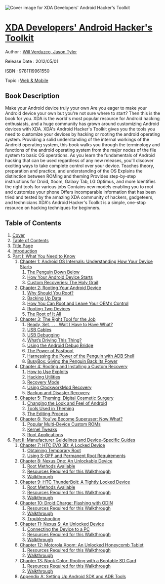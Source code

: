 ![Cover image for XDA Developers&#39; Android Hacker&#39;s Toolkit](https://imgdetail.ebookreading.net/cover/cover/web_mobile/EB9781119961550.jpg)

[XDA Developers&#39; Android Hacker&#39;s Toolkit](https://ebookreading.net/view/book/XDA+Developers%26%2339%3B+Android+Hacker%26%2339%3Bs+Toolkit-EB9781119961550_1.html "XDA Developers&#39; Android Hacker&#39;s Toolkit")
====================================================================================================================

Author : [Will Verduzco](https://ebookreading.net/search/author/Will+Verduzco),[ Jason Tyler](https://ebookreading.net/search/author/+Jason+Tyler)

Release Date : 2012/05/01

ISBN : 9781119961550

Topic : [Web & Mobile](https://ebookreading.net/search/category/web-mobile)

Book Description
-----------------

Make your Android device truly your own
Are you eager to make your Android device your own but you're not sure where to start? Then this is the book for you. XDA is the world's most popular resource for Android hacking enthusiasts, and a huge community has grown around customizing Android devices with XDA. XDA's Android Hacker's Toolkit gives you the tools you need to customize your devices by hacking or rooting the android operating system.
Providing a solid understanding of the internal workings of the Android operating system, this book walks you through the terminology and functions of the android operating system from the major nodes of the file system to basic OS operations. As you learn the fundamentals of Android hacking that can be used regardless of any new releases, you'll discover exciting ways to take complete control over your device.
Teaches theory, preparation and practice, and understanding of the OS
Explains the distinction between ROMing and theming
Provides step-by-step instructions for Droid, Xoom, Galaxy Tab, LG Optimus, and more
Identifies the right tools for various jobs
Contains new models enabling you to root and customize your phone
Offers incomparable information that has been tried and tested by the amazing XDA community of hackers, gadgeteers, and technicians
XDA's Android Hacker's Toolkit is a simple, one-stop resource on hacking techniques for beginners.
              
Table of Contents
-----------------

1. [Cover](https://ebookreading.net/view/book/XDA+Developers%26%2339%3B+Android+Hacker%26%2339%3Bs+Toolkit-EB9781119961550_1.html)
1. [Table of Contents](https://ebookreading.net/view/book/XDA+Developers%26%2339%3B+Android+Hacker%26%2339%3Bs+Toolkit-EB9781119961550_2.html)
1. [Title Page](https://ebookreading.net/view/book/XDA+Developers%26%2339%3B+Android+Hacker%26%2339%3Bs+Toolkit-EB9781119961550_3.html)
1. [Introduction](https://ebookreading.net/view/book/XDA+Developers%26%2339%3B+Android+Hacker%26%2339%3Bs+Toolkit-EB9781119961550_5.html)
1. [Part I: What You Need to Know](https://ebookreading.net/view/book/XDA+Developers%26%2339%3B+Android+Hacker%26%2339%3Bs+Toolkit-EB9781119961550_6.html)
    1. [Chapter 1: Android OS Internals: Understanding How Your Device Starts](https://ebookreading.net/view/book/XDA+Developers%26%2339%3B+Android+Hacker%26%2339%3Bs+Toolkit-EB9781119961550_7.html)
        1. [The Penguin Down Below](https://ebookreading.net/view/book/XDA+Developers%26%2339%3B+Android+Hacker%26%2339%3Bs+Toolkit-EB9781119961550_7.html#a2)
        1. [How Your Android Device Starts](https://ebookreading.net/view/book/XDA+Developers%26%2339%3B+Android+Hacker%26%2339%3Bs+Toolkit-EB9781119961550_7.html#a3)
        1. [Custom Recoveries:  The Holy Grail](https://ebookreading.net/view/book/XDA+Developers%26%2339%3B+Android+Hacker%26%2339%3Bs+Toolkit-EB9781119961550_7.html#a7)
    1. [Chapter 2: Rooting Your Android Device](https://ebookreading.net/view/book/XDA+Developers%26%2339%3B+Android+Hacker%26%2339%3Bs+Toolkit-EB9781119961550_8.html)
        1. [Why Should You Root?](https://ebookreading.net/view/book/XDA+Developers%26%2339%3B+Android+Hacker%26%2339%3Bs+Toolkit-EB9781119961550_8.html#a2)
        1. [Backing Up Data](https://ebookreading.net/view/book/XDA+Developers%26%2339%3B+Android+Hacker%26%2339%3Bs+Toolkit-EB9781119961550_8.html#a7)
        1. [How You Can Root and Leave Your OEM’s Control](https://ebookreading.net/view/book/XDA+Developers%26%2339%3B+Android+Hacker%26%2339%3Bs+Toolkit-EB9781119961550_8.html#a11)
        1. [Rooting Two Devices](https://ebookreading.net/view/book/XDA+Developers%26%2339%3B+Android+Hacker%26%2339%3Bs+Toolkit-EB9781119961550_8.html#a16)
        1. [The Root of It All](https://ebookreading.net/view/book/XDA+Developers%26%2339%3B+Android+Hacker%26%2339%3Bs+Toolkit-EB9781119961550_8.html#a19)
    1. [Chapter 3: The Right Tool  for the Job](https://ebookreading.net/view/book/XDA+Developers%26%2339%3B+Android+Hacker%26%2339%3Bs+Toolkit-EB9781119961550_9.html)
        1. [Ready, Set, . . . Wait I Have to  Have What?](https://ebookreading.net/view/book/XDA+Developers%26%2339%3B+Android+Hacker%26%2339%3Bs+Toolkit-EB9781119961550_9.html#a2)
        1. [USB Cables](https://ebookreading.net/view/book/XDA+Developers%26%2339%3B+Android+Hacker%26%2339%3Bs+Toolkit-EB9781119961550_9.html#a5)
        1. [USB Debugging](https://ebookreading.net/view/book/XDA+Developers%26%2339%3B+Android+Hacker%26%2339%3Bs+Toolkit-EB9781119961550_9.html#a6)
        1. [What’s Driving This Thing?](https://ebookreading.net/view/book/XDA+Developers%26%2339%3B+Android+Hacker%26%2339%3Bs+Toolkit-EB9781119961550_9.html#a7)
        1. [Using the Android Debug Bridge](https://ebookreading.net/view/book/XDA+Developers%26%2339%3B+Android+Hacker%26%2339%3Bs+Toolkit-EB9781119961550_9.html#a8)
        1. [The Power of Fastboot](https://ebookreading.net/view/book/XDA+Developers%26%2339%3B+Android+Hacker%26%2339%3Bs+Toolkit-EB9781119961550_9.html#a13)
        1. [Harnessing the Power of the Penguin with ADB Shell](https://ebookreading.net/view/book/XDA+Developers%26%2339%3B+Android+Hacker%26%2339%3Bs+Toolkit-EB9781119961550_9.html#a18)
        1. [BusyBox: Giving the Penguin Back Its Power](https://ebookreading.net/view/book/XDA+Developers%26%2339%3B+Android+Hacker%26%2339%3Bs+Toolkit-EB9781119961550_9.html#a24)
    1. [Chapter 4: Rooting and Installing a Custom Recovery](https://ebookreading.net/view/book/XDA+Developers%26%2339%3B+Android+Hacker%26%2339%3Bs+Toolkit-EB9781119961550_10.html)
        1. [How to Use Exploits](https://ebookreading.net/view/book/XDA+Developers%26%2339%3B+Android+Hacker%26%2339%3Bs+Toolkit-EB9781119961550_10.html#a2)
        1. [Hacking Utilities](https://ebookreading.net/view/book/XDA+Developers%26%2339%3B+Android+Hacker%26%2339%3Bs+Toolkit-EB9781119961550_10.html#a6)
        1. [Recovery Mode](https://ebookreading.net/view/book/XDA+Developers%26%2339%3B+Android+Hacker%26%2339%3Bs+Toolkit-EB9781119961550_10.html#a10)
        1. [Using ClockworkMod Recovery](https://ebookreading.net/view/book/XDA+Developers%26%2339%3B+Android+Hacker%26%2339%3Bs+Toolkit-EB9781119961550_10.html#a13)
        1. [Backup and Disaster Recovery](https://ebookreading.net/view/book/XDA+Developers%26%2339%3B+Android+Hacker%26%2339%3Bs+Toolkit-EB9781119961550_10.html#a22)
    1. [Chapter 5: Theming: Digital Cosmetic Surgery](https://ebookreading.net/view/book/XDA+Developers%26%2339%3B+Android+Hacker%26%2339%3Bs+Toolkit-EB9781119961550_11.html)
        1. [Changing the Look and Feel of Android](https://ebookreading.net/view/book/XDA+Developers%26%2339%3B+Android+Hacker%26%2339%3Bs+Toolkit-EB9781119961550_11.html#a2)
        1. [Tools Used in Theming](https://ebookreading.net/view/book/XDA+Developers%26%2339%3B+Android+Hacker%26%2339%3Bs+Toolkit-EB9781119961550_11.html#a5)
        1. [The Editing Process](https://ebookreading.net/view/book/XDA+Developers%26%2339%3B+Android+Hacker%26%2339%3Bs+Toolkit-EB9781119961550_11.html#a14)
    1. [Chapter 6: You&#39;ve Become Superuser: Now What?](https://ebookreading.net/view/book/XDA+Developers%26%2339%3B+Android+Hacker%26%2339%3Bs+Toolkit-EB9781119961550_12.html)
        1. [Popular Multi-Device Custom ROMs](https://ebookreading.net/view/book/XDA+Developers%26%2339%3B+Android+Hacker%26%2339%3Bs+Toolkit-EB9781119961550_12.html#a2)
        1. [Kernel Tweaks](https://ebookreading.net/view/book/XDA+Developers%26%2339%3B+Android+Hacker%26%2339%3Bs+Toolkit-EB9781119961550_12.html#a6)
        1. [Root Applications](https://ebookreading.net/view/book/XDA+Developers%26%2339%3B+Android+Hacker%26%2339%3Bs+Toolkit-EB9781119961550_12.html#a10)
1. [Part II: Manufacturer Guidelines and Device-Specific Guides](https://ebookreading.net/view/book/XDA+Developers%26%2339%3B+Android+Hacker%26%2339%3Bs+Toolkit-EB9781119961550_13.html)
    1. [Chapter 7: HTC EVO 3D:  A Locked Device](https://ebookreading.net/view/book/XDA+Developers%26%2339%3B+Android+Hacker%26%2339%3Bs+Toolkit-EB9781119961550_14.html)
        1. [Obtaining Temporary Root](https://ebookreading.net/view/book/XDA+Developers%26%2339%3B+Android+Hacker%26%2339%3Bs+Toolkit-EB9781119961550_14.html#a2)
        1. [Using S-OFF and Permanent Root Requirements](https://ebookreading.net/view/book/XDA+Developers%26%2339%3B+Android+Hacker%26%2339%3Bs+Toolkit-EB9781119961550_14.html#a3)
    1. [Chapter 8: Nexus One:  An Unlockable Device](https://ebookreading.net/view/book/XDA+Developers%26%2339%3B+Android+Hacker%26%2339%3Bs+Toolkit-EB9781119961550_15.html)
        1. [Root Methods Available](https://ebookreading.net/view/book/XDA+Developers%26%2339%3B+Android+Hacker%26%2339%3Bs+Toolkit-EB9781119961550_15.html#a2)
        1. [Resources Required for this Walkthrough](https://ebookreading.net/view/book/XDA+Developers%26%2339%3B+Android+Hacker%26%2339%3Bs+Toolkit-EB9781119961550_15.html#a3)
        1. [Walkthrough](https://ebookreading.net/view/book/XDA+Developers%26%2339%3B+Android+Hacker%26%2339%3Bs+Toolkit-EB9781119961550_15.html#a4)
    1. [Chapter 9: HTC ThunderBolt: A Tightly Locked Device](https://ebookreading.net/view/book/XDA+Developers%26%2339%3B+Android+Hacker%26%2339%3Bs+Toolkit-EB9781119961550_16.html)
        1. [Root Methods Available](https://ebookreading.net/view/book/XDA+Developers%26%2339%3B+Android+Hacker%26%2339%3Bs+Toolkit-EB9781119961550_16.html#a2)
        1. [Resources Required for this Walkthrough](https://ebookreading.net/view/book/XDA+Developers%26%2339%3B+Android+Hacker%26%2339%3Bs+Toolkit-EB9781119961550_16.html#a3)
        1. [Walkthrough](https://ebookreading.net/view/book/XDA+Developers%26%2339%3B+Android+Hacker%26%2339%3Bs+Toolkit-EB9781119961550_16.html#a4)
    1. [Chapter 10: Droid Charge: Flashing  with ODIN](https://ebookreading.net/view/book/XDA+Developers%26%2339%3B+Android+Hacker%26%2339%3Bs+Toolkit-EB9781119961550_17.html)
        1. [Resources Required for this Walkthrough ](https://ebookreading.net/view/book/XDA+Developers%26%2339%3B+Android+Hacker%26%2339%3Bs+Toolkit-EB9781119961550_17.html#a2)
        1. [Walkthrough ](https://ebookreading.net/view/book/XDA+Developers%26%2339%3B+Android+Hacker%26%2339%3Bs+Toolkit-EB9781119961550_17.html#a3)
        1. [Troubleshooting](https://ebookreading.net/view/book/XDA+Developers%26%2339%3B+Android+Hacker%26%2339%3Bs+Toolkit-EB9781119961550_17.html#a6)
    1. [Chapter 11: Nexus S:  An Unlocked Device](https://ebookreading.net/view/book/XDA+Developers%26%2339%3B+Android+Hacker%26%2339%3Bs+Toolkit-EB9781119961550_18.html)
        1. [Connecting the Device to a PC ](https://ebookreading.net/view/book/XDA+Developers%26%2339%3B+Android+Hacker%26%2339%3Bs+Toolkit-EB9781119961550_18.html#a2)
        1. [Resources Required for this Walkthrough ](https://ebookreading.net/view/book/XDA+Developers%26%2339%3B+Android+Hacker%26%2339%3Bs+Toolkit-EB9781119961550_18.html#a3)
        1. [Walkthrough ](https://ebookreading.net/view/book/XDA+Developers%26%2339%3B+Android+Hacker%26%2339%3Bs+Toolkit-EB9781119961550_18.html#a4)
    1. [Chapter 12: Motorola Xoom: An Unlocked Honeycomb Tablet](https://ebookreading.net/view/book/XDA+Developers%26%2339%3B+Android+Hacker%26%2339%3Bs+Toolkit-EB9781119961550_19.html)
        1. [Resources Required for this Walkthrough ](https://ebookreading.net/view/book/XDA+Developers%26%2339%3B+Android+Hacker%26%2339%3Bs+Toolkit-EB9781119961550_19.html#a2)
        1. [Walkthrough ](https://ebookreading.net/view/book/XDA+Developers%26%2339%3B+Android+Hacker%26%2339%3Bs+Toolkit-EB9781119961550_19.html#a3)
    1. [Chapter 13: Nook Color: Rooting with a Bootable SD Card](https://ebookreading.net/view/book/XDA+Developers%26%2339%3B+Android+Hacker%26%2339%3Bs+Toolkit-EB9781119961550_20.html)
        1. [Resources Required for this Walkthrough ](https://ebookreading.net/view/book/XDA+Developers%26%2339%3B+Android+Hacker%26%2339%3Bs+Toolkit-EB9781119961550_20.html#a2)
        1. [Walkthrough ](https://ebookreading.net/view/book/XDA+Developers%26%2339%3B+Android+Hacker%26%2339%3Bs+Toolkit-EB9781119961550_20.html#a3)
    1. [Appendix A: Setting Up Android SDK and ADB Tools](https://ebookreading.net/view/book/XDA+Developers%26%2339%3B+Android+Hacker%26%2339%3Bs+Toolkit-EB9781119961550_21.html)
